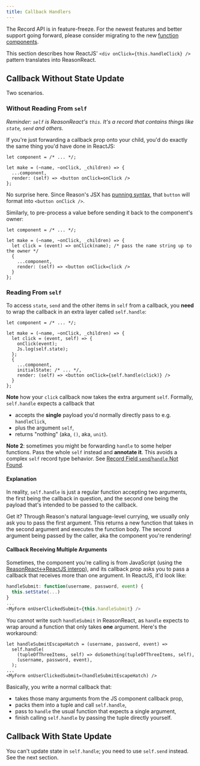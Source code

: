 ```yaml
---
title: Callback Handlers
---
```


<aside class="warning">
The Record API is in feature-freeze. For the newest features and better support going forward, please consider migrating to the new <a href="https://reasonml.github.io/reason-react/docs/en/components">function components</a>.
</aside>

This section describes how ReactJS' `<div onClick={this.handleClick} />` pattern translates into ReasonReact.

## Callback Without State Update

Two scenarios.

### Without Reading From `self`

_Reminder: `self` is ReasonReact's `this`. It's a record that contains things like `state`, `send` and others._

If you're just forwarding a callback prop onto your child, you'd do exactly the same thing you'd have done in ReactJS:

```reason
let component = /* ... */;

let make = (~name, ~onClick, _children) => {
  ...component,
  render: (self) => <button onClick=onClick />
};
```

No surprise here. Since Reason's JSX has [punning syntax](https://reasonml.github.io/docs/en/jsx.html#punning), that `button` will format into `<button onClick />`.

Similarly, to pre-process a value before sending it back to the component's owner:

```reason
let component = /* ... */;

let make = (~name, ~onClick, _children) => {
  let click = (event) => onClick(name); /* pass the name string up to the owner */
  {
    ...component,
    render: (self) => <button onClick=click />
  }
};
```

### Reading From `self`

To access `state`, `send` and the other items in `self` from a callback, you **need** to wrap the callback in an extra layer called `self.handle`:

```reason
let component = /* ... */;

let make = (~name, ~onClick, _children) => {
  let click = (event, self) => {
    onClick(event);
    Js.log(self.state);
  };
  {
    ...component,
    initialState: /* ... */,
    render: (self) => <button onClick={self.handle(click)} />
  }
};
```

**Note** how your `click` callback now takes the extra argument `self`. Formally, `self.handle` expects a callback that

- accepts the **single** payload you'd normally directly pass to e.g. `handleClick`,
- plus the argument `self`,
- returns "nothing" (aka, `()`, aka, `unit`).

**Note 2**: sometimes you might be forwarding `handle` to some helper functions. Pass the whole `self` instead and **annotate it**. This avoids a complex `self` record type behavior. See [Record Field `send`/`handle` Not Found](record-field-send-handle-not-found.md).

#### Explanation

In reality, `self.handle` is just a regular function accepting two arguments, the first being the callback in question, and the second one being the payload that's intended to be passed to the callback.

Get it? Through Reason's natural language-level currying, we usually only ask you to pass the first argument. This returns a new function that takes in the second argument and executes the function body. The second argument being passed by the caller, aka the component you're rendering!

#### Callback Receiving Multiple Arguments

Sometimes, the component you're calling is from JavaScript (using the [ReasonReact<->ReactJS interop](interop.md)), and its callback prop asks you to pass a callback that receives more than one argument. In ReactJS, it'd look like:

```javascript
handleSubmit: function(username, password, event) {
  this.setState(...)
}
...
<MyForm onUserClickedSubmit={this.handleSubmit} />
```

You cannot write such `handleSubmit` in ReasonReact, as `handle` expects to wrap around a function that only takes **one** argument. Here's the workaround:

```reason
let handleSubmitEscapeHatch = (username, password, event) =>
  self.handle(
    (tupleOfThreeItems, self) => doSomething(tupleOfThreeItems, self),
    (username, password, event),
  );
...
<MyForm onUserClickedSubmit=(handleSubmitEscapeHatch) />
```

Basically, you write a normal callback that:

- takes those many arguments from the JS component callback prop,
- packs them into a tuple and call `self.handle`,
- pass to `handle` the usual function that expects a single argument,
- finish calling `self.handle` by passing the tuple directly yourself.

## Callback With State Update

You can't update state in `self.handle`; you need to use `self.send` instead. See the next section.
